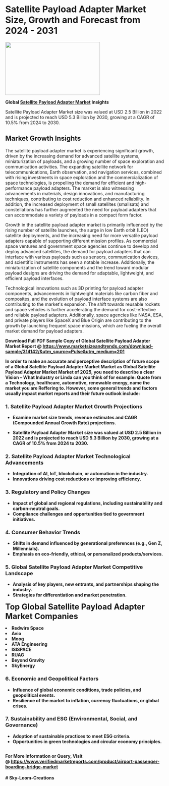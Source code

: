 <H1>Satellite Payload Adapter Market Size, Growth and Forecast from 2024 - 2031</H1><img class="aligncenter size-medium wp-image-584254" src="https://thirdeyenews.in/wp-content/uploads/2024/09/Global-Market-Research-300x168.jpeg" alt="" width="300" height="168" /><p><strong>Global&nbsp;<a href="https://www.marketsizeandtrends.com/download-sample/314142/&amp;utm_source=Pulse&amp;utm_medium=201">Satellite Payload Adapter Market</a> Insights</strong></p><p>Satellite Payload Adapter Market size was valued at USD 2.5 Billion in 2022 and is projected to reach USD 5.3 Billion by 2030, growing at a CAGR of 10.5% from 2024 to 2030.</p><p><h2>Market Growth Insights</h2> <p>The satellite payload adapter market is experiencing significant growth, driven by the increasing demand for advanced satellite systems, miniaturization of payloads, and a growing number of space exploration and communication activities. The expanding satellite network for telecommunications, Earth observation, and navigation services, combined with rising investments in space exploration and the commercialization of space technologies, is propelling the demand for efficient and high-performance payload adapters. The market is also witnessing advancements in materials, design innovations, and manufacturing techniques, contributing to cost reduction and enhanced reliability. In addition, the increased deployment of small satellites (smallsats) and constellations has further augmented the need for payload adapters that can accommodate a variety of payloads in a compact form factor.</p> <p><strong></strong></p> <p>Growth in the satellite payload adapter market is primarily influenced by the rising number of satellite launches, the surge in low Earth orbit (LEO) satellite deployments, and the increasing need for more versatile payload adapters capable of supporting different mission profiles. As commercial space ventures and government space agencies continue to develop and deploy advanced satellites, the demand for payload adapters that can interface with various payloads such as sensors, communication devices, and scientific instruments has seen a notable increase. Additionally, the miniaturization of satellite components and the trend toward modular payload designs are driving the demand for adaptable, lightweight, and efficient payload interfaces.</p> <p>Technological innovations such as 3D printing for payload adapter components, advancements in lightweight materials like carbon fiber and composites, and the evolution of payload interface systems are also contributing to the market's expansion. The shift towards reusable rockets and space vehicles is further accelerating the demand for cost-effective and reliable payload adapters. Additionally, space agencies like NASA, ESA, and private players like SpaceX and Blue Origin are contributing to the growth by launching frequent space missions, which are fueling the overall market demand for payload adapters.</p> <p><strong></p><p><span class=""><strong>Download Full PDF Sample Copy of Global Satellite Payload Adapter Market Report</strong> @ <a href="https://www.marketsizeandtrends.com/download-sample/314142/&amp;utm_source=Pulse&amp;utm_medium=201" target="_blank">https://www.marketsizeandtrends.com/download-sample/314142/&amp;utm_source=Pulse&amp;utm_medium=201</a></span></p><p>In order to make an accurate and perceptive description of future scope of a Global&nbsp;Satellite Payload Adapter Market Market as Global&nbsp;Satellite Payload Adapter Market Market of 2025, you need to describe a clear Vision &ndash; What Industry or Linda can you think of for example: Quote from a Technology, healthcare, automotive, renewable energy, name the market you are Reffering to. However, some general trends and factors usually impact market reports and their future outlook include:</p><h3>1.&nbsp;<strong>Satellite Payload Adapter Market Growth Projections</strong></h3><ul><li>Examine market size trends, revenue estimates and CAGR (Compounded Annual Growth Rate) projections.</li><li><p>Satellite Payload Adapter Market size was valued at USD 2.5 Billion in 2022 and is projected to reach USD 5.3 Billion by 2030, growing at a CAGR of 10.5% from 2024 to 2030.</p></li></ul><h3>2.&nbsp;<strong>Satellite Payload Adapter Market Technological Advancements</strong></h3><ul><li>Integration of AI, IoT, blockchain, or automation in the industry.</li><li>Innovations driving cost reductions or improving efficiency.</li></ul><h3>3.&nbsp;<strong>Regulatory and Policy Changes</strong></h3><ul><li>Impact of global and regional regulations, including sustainability and carbon-neutral goals.</li><li>Compliance challenges and opportunities tied to government initiatives.</li></ul><h3>4.&nbsp;<strong>Consumer Behavior Trends</strong></h3><ul><li>Shifts in demand influenced by generational preferences (e.g., Gen Z, Millennials).</li><li>Emphasis on eco-friendly, ethical, or personalized products/services.</li></ul><h3>5.&nbsp;<strong>Global Satellite Payload Adapter Market Competitive Landscape</strong></h3><ul><li>Analysis of key players, new entrants, and partnerships shaping the industry.</li><li>Strategies for differentiation and market penetration.</li></ul><p data-pm-slice="1 1 []"><span style="color: inherit; font-family: inherit; font-size: 25px;">Top Global Satellite Payload Adapter Market Companies</span></p><div class="" data-test-id=""><p><li>Redwire Space</li><li> Avio</li><li> Moog</li><li> ATA Engineering</li><li> ISISPACE</li><li> RUAG</li><li> Beyond Gravity</li><li> SkyEnergy</li></p></div><h3>6.&nbsp;<strong>Economic and Geopolitical Factors</strong></h3><ul><li>Influence of global economic conditions, trade policies, and geopolitical events.</li><li>Resilience of the market to inflation, currency fluctuations, or global crises.</li></ul><h3>7.&nbsp;<strong>Sustainability and ESG (Environmental, Social, and Governance)</strong></h3><ul><li>Adoption of sustainable practices to meet ESG criteria.</li><li>Opportunities in green technologies and circular economy principles.</li></ul><h2><strong style="font-size: 14px;">For More Information or Query, Visit @&nbsp;</strong><a style="background-color: #ffffff; font-size: 14px;" href="https://www.marketsizeandtrends.com/report/satellite-payload-adapter-market/" target="_blank">https://www.verifiedmarketreports.com/product/airport-passenger-boarding-bridge-market</a></h2># Sky-Loom-Creations
